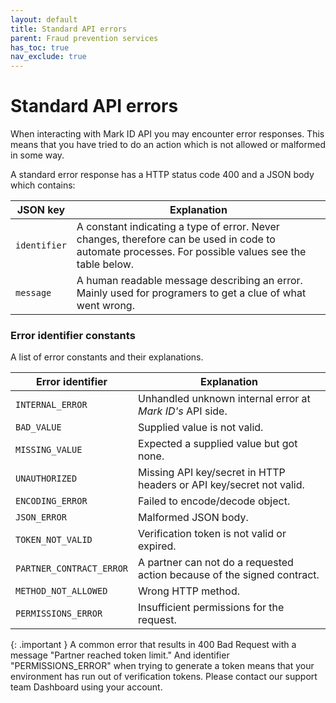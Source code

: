 ```yaml
---
layout: default
title: Standard API errors
parent: Fraud prevention services
has_toc: true
nav_exclude: true
---
```


# Standard API errors

When interacting with Mark ID API you may encounter error responses. This means that you have tried to do an action which is not allowed or malformed in some way.

A standard error response has a HTTP status code 400 and a JSON body which contains:

|JSON key      |Explanation                                                                                                 |
|--------------|------------------------------------------------------------------------------------------------------------|
|`identifier`  |A constant indicating a type of error. Never changes, therefore can be used in code to automate processes. For possible values see the table below.  |
|`message`     |A human readable message describing an error. Mainly used for programers to get a clue of what went wrong.  |

### Error identifier constants

A list of error constants and their explanations.

|Error identifier          |Explanation                                                            |
|--------------------------|-----------------------------------------------------------------------|
|`INTERNAL_ERROR`          |Unhandled unknown internal error at *Mark ID's* API side.                 |
|`BAD_VALUE`               |Supplied value is not valid.                                           |
|`MISSING_VALUE`           |Expected a supplied value but got none.                                |
|`UNAUTHORIZED`            |Missing API key/secret in HTTP headers or API key/secret not valid.    |
|`ENCODING_ERROR`          |Failed to encode/decode object.                                        |
|`JSON_ERROR`              |Malformed JSON body.                                                   |
|`TOKEN_NOT_VALID`         |Verification token is not valid or expired.                          |
|`PARTNER_CONTRACT_ERROR`  |A partner can not do a requested action because of the signed contract.|
|`METHOD_NOT_ALLOWED`      |Wrong HTTP method.                                                     |
|`PERMISSIONS_ERROR`       |Insufficient permissions for the request.                              |

{: .important }
A common error that results in 400 Bad Request with a message "Partner reached token limit." And identifier "PERMISSIONS_ERROR" when trying to generate a token means that your environment has run out of verification tokens. Please contact our support team Dashboard using your account.
